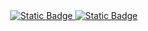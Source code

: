 <div align="center">
<a href="https://discordapp.com/users/308514861795639297/" target="_blank">
<img alt="Static Badge" src="https://img.shields.io/badge/insaneluv-ffffff?style=flat&logo=discord&link=https%3A%2F%2Fdiscord.com%2Fusers%2F308514861795639297%2F">
<img alt="Static Badge" src="https://img.shields.io/badge/insaneluv-ffffff?style=flat&logo=telegram&link=https%3A%2F%2Fdiscord.com%2Fusers%2F308514861795639297%2F">
</a>
</div>
